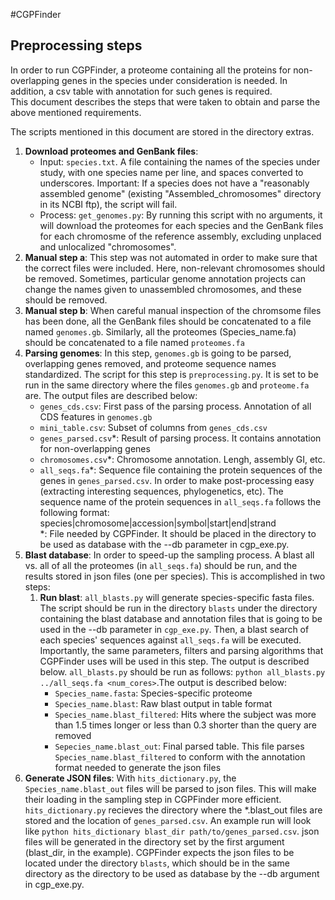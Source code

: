 #CGPFinder
## Preprocessing steps

In order to run CGPFinder, a proteome containing all the proteins for non-overlapping genes in the species under consideration is needed. In addition, a csv table with annotation for such genes is required.  
This document describes the steps that were taken to obtain and parse the above mentioned requirements.  
  
The scripts mentioned in this document are stored in the directory extras.  

1. **Download proteomes and GenBank files**:
	* Input: `species.txt`. A file containing the names of the species under study, with one species name per line, and spaces converted to underscores. Important: If a species does not have a "reasonably assembled genome" (existing "Assembled_chromosomes" directory in its NCBI ftp), the script will fail.
	* Process: `get_genomes.py`: By running this script with no arguments, it will download the proteomes for each species and the GenBank files for each chromosme of the reference assembly, excluding unplaced and unlocalized "chromosomes".
2. **Manual step a**: This step was not automated in order to make sure that the correct files were included. Here, non-relevant chromosomes should be removed. Sometimes, particular genome annotation projects can change the names given to unassembled chromosomes, and these should be removed.
3. **Manual step b**: When careful manual inspection of the chromsome files has been done, all the GenBank files should be concatenated to a file named `genomes.gb`. Similarly, all the proteomes (Species_name.fa) should be concatenated to a file named `proteomes.fa`
4. **Parsing genomes**: In this step, `genomes.gb` is going to be parsed, overlapping genes removed, and proteome sequence names standardized. The script for this step is `preprocessing.py`. It is set to be run in the same directory where the files `genomes.gb` and `proteome.fa` are. The output files are described below:
	* `genes_cds.csv`: First pass of the parsing process. Annotation of all CDS features in `genomes.gb`
	* `mini_table.csv`: Subset of columns from `genes_cds.csv`
	* `genes_parsed.csv`\*: Result of parsing process. It contains annotation for non-overlapping genes
	* `chromosomes.csv`\*: Chromosome annotation. Lengh, assembly GI, etc.
	* `all_seqs.fa`\*: Sequence file containing the protein sequences of the genes in `genes_parsed.csv`. In order to make post-processing easy (extracting interesting sequences, phylogenetics, etc). The sequence name of the protein sequences in `all_seqs.fa` follows the following format: species|chromosome|accession|symbol|start|end|strand  
 \*: File needed by CGPFinder. It should be placed in the directory to be used as database with the \--db parameter in cgp_exe.py.
5. **Blast database**: In order to speed-up the sampling process. A blast all vs. all of all the proteomes (in `all_seqs.fa`) should be run, and the results stored in json files (one per species). This is accomplished in two steps:
	1. **Run blast**: `all_blasts.py` will generate species-specific fasta files. The script should be run in the directory `blasts` under the directory containing the blast database and annotation files that is going to be used in the \--db parameter in `cgp_exe.py`. Then, a blast search of each species' sequences against `all_seqs.fa` will be executed. Importantly, the same parameters, filters and parsing algorithms that CGPFinder uses will be used in this step. The output is described below. `all_blasts.py` should be run as follows: `python all_blasts.py ../all_seqs.fa <num_cores>`.The output is described below:
        * `Species_name.fasta`: Species-specific proteome
		* `Species_name.blast`: Raw blast output in table format
		* `Species_name.blast_filtered`: Hits where the subject was more than 1.5 times longer or less than 0.3 shorter than the query are removed
		* `Sepecies_name.blast_out`: Final parsed table. This file parses `Species_name.blast_filtered` to conform with the annotation format needed to generate the json files
6. **Generate JSON files**: With `hits_dictionary.py`, the `Species_name.blast_out` files will be parsed to json files. This will make their loading in the sampling step in CGPFinder more efficient. `hits_dictionary.py` recieves the directory where the \*.blast_out files are stored and the location of `genes_parsed.csv`. An example run will look like `python hits_dictionary blast_dir path/to/genes_parsed.csv`. json files will be generated in the directory set by the first argument (blast_dir, in the example). CGPFinder expects the json files to be located under the directory `blasts`, which should be in the same directory as the directory to be used as database by the --db argument in cgp_exe.py.
